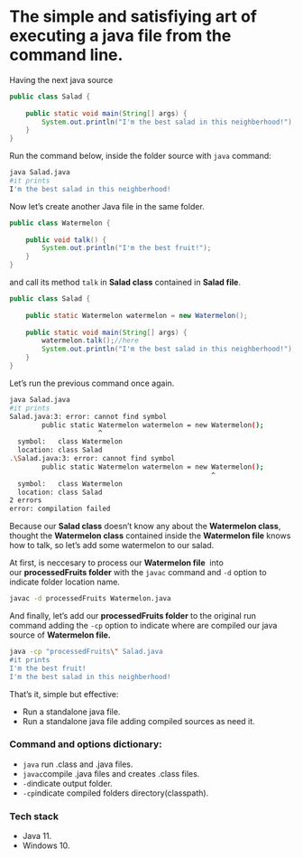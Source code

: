 # The simple and satisfiying art of executing a java file from the command line.

Having the next java source

```java
public class Salad {
	
	public static void main(String[] args) {
		System.out.println("I'm the best salad in this neighberhood!");
	}
}
```

Run the command below, inside the folder source with `java` command:

```bash
java Salad.java
#it prints
I'm the best salad in this neighberhood!
```

Now let’s create another Java file in the same folder.

```java
public class Watermelon {
	
	public void talk() {
		System.out.println("I'm the best fruit!");
	}
}
```

and call its method `talk` in **Salad class** contained in **Salad file**.

```java
public class Salad {
	
	public static Watermelon watermelon = new Watermelon();
	
	public static void main(String[] args) {
		watermelon.talk();//here
		System.out.println("I'm the best salad in this neighberhood!");
	}
}
```

Let’s run the previous command once again.

```bash
java Salad.java
#it prints
Salad.java:3: error: cannot find symbol
        public static Watermelon watermelon = new Watermelon();
                      ^
  symbol:   class Watermelon
  location: class Salad
.\Salad.java:3: error: cannot find symbol
        public static Watermelon watermelon = new Watermelon();
                                                  ^
  symbol:   class Watermelon
  location: class Salad
2 errors
error: compilation failed
```

Because our **Salad class** doesn’t know any about the **Watermelon class**, thought the **Watermelon class** contained inside the **Watermelon file** knows how to talk, so let’s add some watermelon to our salad.

At first, is neccesary to process our **Watermelon file**  into our **processedFruits folder** with the `javac` command and `-d` option to indicate folder location name.

```bash
javac -d processedFruits Watermelon.java
```

And finally, let’s add our **processedFruits folder** to the original run command adding the `-cp` option to indicate where are compiled our java source of **Watermelon file.**

```bash
java -cp "processedFruits\" Salad.java
#it prints
I'm the best fruit!
I'm the best salad in this neighberhood!
```

That’s it, simple but effective:

- Run a standalone java file.
- Run a standalone java file adding compiled sources as need it.

### Command and options dictionary:

- `java` run .class and .java files.
- `javac`compile .java files and creates .class files.
- `-d`indicate output folder.
- `-cp`indicate compiled folders directory(classpath).

### Tech stack

- Java 11.
- Windows 10.
